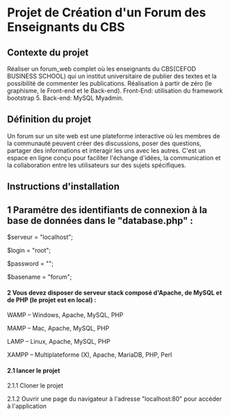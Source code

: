 # Projet de Création d'un Forum des Enseignants du CBS 

## Contexte du projet
Réaliser un forum_web complet où les enseignants du CBS(CEFOD BUSINESS SCHOOL) qui un institut universitaire de publier des textes et la possibilité de commenter les publications. Réalisation à partir de zéro (le graphisme, le Front-end et le Back-end). Front-End: utilisation du framework bootstrap 5. Back-end: MySQL Myadmin.

## Définition du projet
Un forum sur un site web est une plateforme interactive où les membres de la communauté peuvent créer des discussions, poser des questions, partager des informations et interagir les uns avec les autres. C'est un espace en ligne conçu pour faciliter l'échange d'idées, la communication et la collaboration entre les utilisateurs sur des sujets spécifiques.

## Instructions d'installation
## 1 Paramétre des identifiants de connexion à la base de données dans le "database.php" :
$serveur = "localhost";

$login = "root";

$password = "";

$basename = "forum";

#### 2 Vous devez disposer de serveur stack composé d'Apache, de MySQL et de PHP (le projet est en local) :
WAMP – Windows, Apache, MySQL, PHP

MAMP – Mac, Apache, MySQL, PHP

LAMP – Linux, Apache, MySQL, PHP

XAMPP – Multiplateforme (X), Apache, MariaDB, PHP, Perl


#### 2.1 lancer le projet
2.1.1 Cloner le projet

2.1.2 Ouvrir une page du navigateur à l'adresse "localhost:80" pour accéder à l'application 

